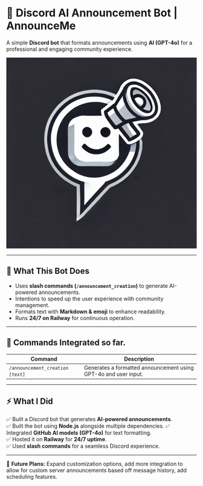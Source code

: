 # 📢 Discord AI Announcement Bot | AnnounceMe

A simple **Discord bot** that formats announcements using **AI (GPT-4o)** for a professional and engaging community experience.

![Announcement Bot](announcement_logo.webp)

---

## 🚀 What This Bot Does  
- Uses **slash commands (`/announcement_creation`)** to generate AI-powered announcements.
- Intentions to speed up the user experience with community management.
- Formats text with **Markdown & emoji** to enhance readability.  
- Runs **24/7 on Railway** for continuous operation.  

---

## 🎯 Commands Integrated so far. 
| Command | Description |
|---------|-------------|
| `/announcement_creation [text]` | Generates a formatted announcement using GPT-4o and user input. |

---

## ⚡ What I Did  
✅ Built a Discord bot that generates **AI-powered announcements**.  
✅ Built the bot using **Node.js** alongside multiple dependencies.
✅ Integrated **GitHub AI models (GPT-4o)** for text formatting.  
✅ Hosted it on **Railway** for **24/7 uptime**.  
✅ Used **slash commands** for a seamless Discord experience.  

---

📌 **Future Plans:** Expand customization options, add more integration to allow for custom server announcements based off message history, add scheduling features.  
